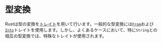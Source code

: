 <!--
# Conversion
-->
# 型変換

<!--
Rust addresses conversion between types by the use of [traits]. The generic
conversions will use the [`From`] and [`Into`] traits. However there are more
specific ones for the more common cases, in particular when converting to and
from `String`s.
-->
Rustは型の変換を[トレイト][traits]を用いて行います。一般的な型変換には[`From`]および[`Into`]トレイトを使用します。しかし、よくあるケースにおいて、特に`String`との相互の型変換では、特殊なトレイトが使用されます。

[traits]: trait.md
[`From`]: https://doc.rust-lang.org/std/convert/trait.From.html
[`Into`]: https://doc.rust-lang.org/std/convert/trait.Into.html
